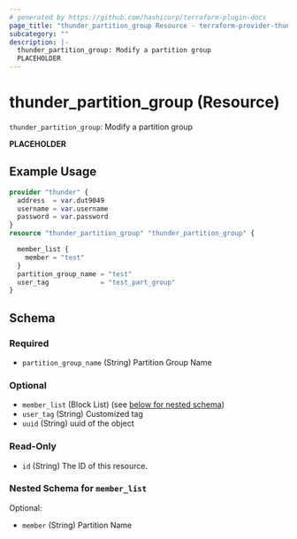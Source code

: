 ```yaml
---
# generated by https://github.com/hashicorp/terraform-plugin-docs
page_title: "thunder_partition_group Resource - terraform-provider-thunder"
subcategory: ""
description: |-
  thunder_partition_group: Modify a partition group
  PLACEHOLDER
---
```


# thunder_partition_group (Resource)

`thunder_partition_group`: Modify a partition group

__PLACEHOLDER__

## Example Usage

```terraform
provider "thunder" {
  address  = var.dut9049
  username = var.username
  password = var.password
}
resource "thunder_partition_group" "thunder_partition_group" {

  member_list {
    member = "test"
  }
  partition_group_name = "test"
  user_tag             = "test_part_group"
}
```

<!-- schema generated by tfplugindocs -->
## Schema

### Required

- `partition_group_name` (String) Partition Group Name

### Optional

- `member_list` (Block List) (see [below for nested schema](#nestedblock--member_list))
- `user_tag` (String) Customized tag
- `uuid` (String) uuid of the object

### Read-Only

- `id` (String) The ID of this resource.

<a id="nestedblock--member_list"></a>
### Nested Schema for `member_list`

Optional:

- `member` (String) Partition Name


